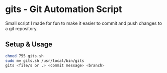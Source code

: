 # gits - Git Automation Script

Small script I made for fun to make it easier to commit and push changes to a git repository.

## Setup & Usage

```bash
chmod 755 gits.sh
sudo mv gits.sh /usr/local/bin/gits
gits <file/s or .> <commit message> <branch>
